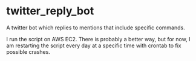 # twitter_reply_bot
A twitter bot which replies to mentions that include specific commands.

I run the script on AWS EC2. There is probably a better way, but for now, I am restarting the script every day at a specific time with crontab to fix possible crashes.

